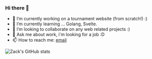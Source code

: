 ### Hi there 👋

- 🔭 I’m currently working on a tournament website (from scratch!) :)
- 🌱 I’m currently learning ... Golang, Svelte.
- 👯 I’m looking to collaborate on any web related projects :)
- 💬 Ask me about work, i'm looking for a job :D
- 📫 How to reach me: [email](mailto:zackmyers@lavabit.com)


![Zack's GitHub stats](https://github-readme-stats.vercel.app/api?username=zackartz&show_icons=true&theme=onedark)
